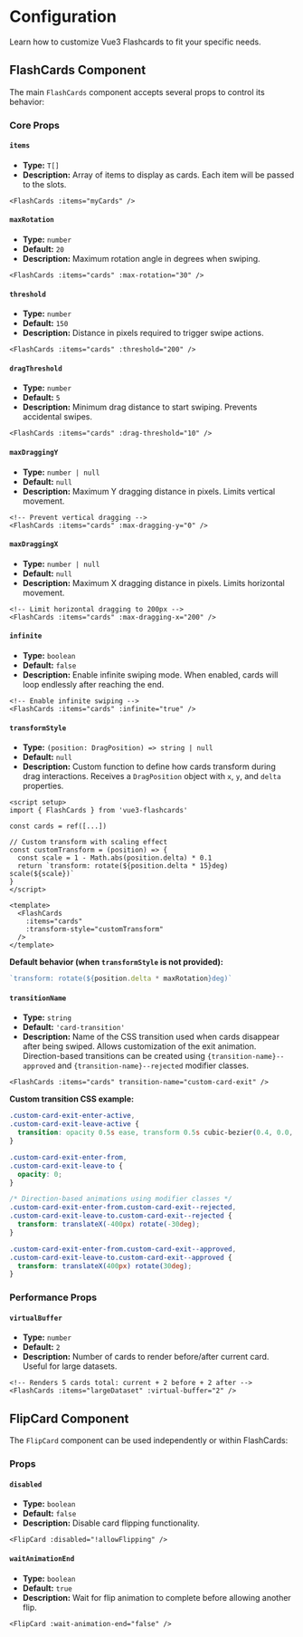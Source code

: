 # Configuration

Learn how to customize Vue3 Flashcards to fit your specific needs.

## FlashCards Component

The main `FlashCards` component accepts several props to control its behavior:

### Core Props

#### `items` <Badge type="danger" text="required" />

- **Type:** `T[]`
- **Description:** Array of items to display as cards. Each item will be passed to the slots.

```vue
<FlashCards :items="myCards" />
```

#### `maxRotation`

- **Type:** `number`
- **Default:** `20`
- **Description:** Maximum rotation angle in degrees when swiping.

```vue
<FlashCards :items="cards" :max-rotation="30" />
```

#### `threshold`

- **Type:** `number`
- **Default:** `150`
- **Description:** Distance in pixels required to trigger swipe actions.

```vue
<FlashCards :items="cards" :threshold="200" />
```

#### `dragThreshold`

- **Type:** `number`
- **Default:** `5`
- **Description:** Minimum drag distance to start swiping. Prevents accidental swipes.

```vue
<FlashCards :items="cards" :drag-threshold="10" />
```

#### `maxDraggingY`

- **Type:** `number | null`
- **Default:** `null`
- **Description:** Maximum Y dragging distance in pixels. Limits vertical movement.

```vue
<!-- Prevent vertical dragging -->
<FlashCards :items="cards" :max-dragging-y="0" />
```

#### `maxDraggingX`

- **Type:** `number | null`
- **Default:** `null`
- **Description:** Maximum X dragging distance in pixels. Limits horizontal movement.

```vue
<!-- Limit horizontal dragging to 200px -->
<FlashCards :items="cards" :max-dragging-x="200" />
```

#### `infinite`

- **Type:** `boolean`
- **Default:** `false`
- **Description:** Enable infinite swiping mode. When enabled, cards will loop endlessly after reaching the end.

```vue
<!-- Enable infinite swiping -->
<FlashCards :items="cards" :infinite="true" />
```

#### `transformStyle`

- **Type:** `(position: DragPosition) => string | null`
- **Default:** `null`
- **Description:** Custom function to define how cards transform during drag interactions. Receives a `DragPosition` object with `x`, `y`, and `delta` properties.

```vue
<script setup>
import { FlashCards } from 'vue3-flashcards'

const cards = ref([...])

// Custom transform with scaling effect
const customTransform = (position) => {
  const scale = 1 - Math.abs(position.delta) * 0.1
  return `transform: rotate(${position.delta * 15}deg) scale(${scale})`
}
</script>

<template>
  <FlashCards 
    :items="cards" 
    :transform-style="customTransform"
  />
</template>
```

**Default behavior (when `transformStyle` is not provided):**
```javascript
`transform: rotate(${position.delta * maxRotation}deg)`
```

#### `transitionName`

- **Type:** `string`
- **Default:** `'card-transition'`
- **Description:** Name of the CSS transition used when cards disappear after being swiped. Allows customization of the exit animation. Direction-based transitions can be created using `{transition-name}--approved` and `{transition-name}--rejected` modifier classes.

```vue
<FlashCards :items="cards" transition-name="custom-card-exit" />
```

**Custom transition CSS example:**
```css
.custom-card-exit-enter-active,
.custom-card-exit-leave-active {
  transition: opacity 0.5s ease, transform 0.5s cubic-bezier(0.4, 0.0, 0.2, 1);
}

.custom-card-exit-enter-from,
.custom-card-exit-leave-to {
  opacity: 0;
}

/* Direction-based animations using modifier classes */
.custom-card-exit-enter-from.custom-card-exit--rejected,
.custom-card-exit-leave-to.custom-card-exit--rejected {
  transform: translateX(-400px) rotate(-30deg);
}

.custom-card-exit-enter-from.custom-card-exit--approved,
.custom-card-exit-leave-to.custom-card-exit--approved {
  transform: translateX(400px) rotate(30deg);
}
```

### Performance Props

#### `virtualBuffer`

- **Type:** `number`
- **Default:** `2`
- **Description:** Number of cards to render before/after current card. Useful for large datasets.

```vue
<!-- Renders 5 cards total: current + 2 before + 2 after -->
<FlashCards :items="largeDataset" :virtual-buffer="2" />
```

## FlipCard Component

The `FlipCard` component can be used independently or within FlashCards:

### Props

#### `disabled`

- **Type:** `boolean`
- **Default:** `false`
- **Description:** Disable card flipping functionality.

```vue
<FlipCard :disabled="!allowFlipping" />
```

#### `waitAnimationEnd`

- **Type:** `boolean`
- **Default:** `true`
- **Description:** Wait for flip animation to complete before allowing another flip.

```vue
<FlipCard :wait-animation-end="false" />
```
